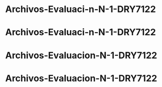 # Archivos-Evaluaci-n-N-1-DRY7122
# Archivos-Evaluaci-n-N-1-DRY7122
# Archivos-Evaluacion-N-1-DRY7122
# Archivos-Evaluacion-N-1-DRY7122
